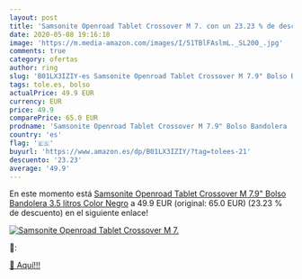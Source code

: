 ```yaml
---
layout: post
title: 'Samsonite Openroad Tablet Crossover M 7. con un 23.23 % de descuento'
date: 2020-05-08 19:16:18
image: 'https://m.media-amazon.com/images/I/51TBlFAslmL._SL200_.jpg'
comments: true
category: ofertas
author: ring
slug: 'B01LX3IZIY-es Samsonite Openroad Tablet Crossover M 7.9" Bolso Bandolera...'
tags: tole.es, bolso
actualPrice: 49.9 EUR
currency: EUR
price: 49.9
comparePrice: 65.0 EUR
prodname: 'Samsonite Openroad Tablet Crossover M 7.9" Bolso Bandolera  3.5 litros  Color Negro'
country: 'es'
flag: '🇪🇸'
buyurl: 'https://www.amazon.es/dp/B01LX3IZIY/?tag=tolees-21'
descuento: '23.23'
average: '49.9'
---
```


En este momento está [Samsonite Openroad Tablet Crossover M 7.9" Bolso Bandolera  3.5 litros  Color Negro](https://www.amazon.es/dp/B01LX3IZIY/?tag=tolees-21) a 49.9 EUR (original: 65.0 EUR) (23.23 %  de descuento) en el siguiente enlace!

[![Samsonite Openroad Tablet Crossover M 7.](https://m.media-amazon.com/images/I/51TBlFAslmL._SL200_.jpg)](https://www.amazon.es/dp/B01LX3IZIY/?tag=tolees-21)

🔎:


[🛒 Aquí!!!](https://www.amazon.es/dp/B01LX3IZIY/?tag=tolees-21)
